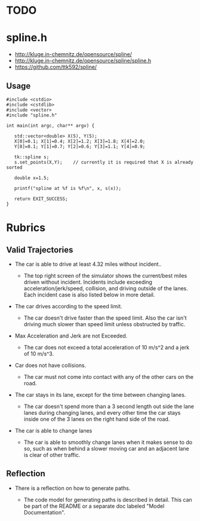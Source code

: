 
# TODO

# spline.h

- http://kluge.in-chemnitz.de/opensource/spline/
- http://kluge.in-chemnitz.de/opensource/spline/spline.h
- https://github.com/ttk592/spline/

## Usage
```
#include <cstdio>
#include <cstdlib>
#include <vector>
#include "spline.h"

int main(int argc, char** argv) {

   std::vector<double> X(5), Y(5);
   X[0]=0.1; X[1]=0.4; X[2]=1.2; X[3]=1.8; X[4]=2.0;
   Y[0]=0.1; Y[1]=0.7; Y[2]=0.6; Y[3]=1.1; Y[4]=0.9;

   tk::spline s;
   s.set_points(X,Y);    // currently it is required that X is already sorted

   double x=1.5;

   printf("spline at %f is %f\n", x, s(x));

   return EXIT_SUCCESS;
}
```

# Rubrics

## Valid Trajectories

- The car is able to drive at least 4.32 miles without incident..

  - The top right screen of the simulator shows the current/best miles
    driven without incident. Incidents include exceeding
    acceleration/jerk/speed, collision, and driving outside of the
    lanes. Each incident case is also listed below in more detail.

- The car drives according to the speed limit.

  - The car doesn't drive faster than the speed limit. Also the car
    isn't driving much slower than speed limit unless obstructed by
    traffic.

- Max Acceleration and Jerk are not Exceeded.

  - The car does not exceed a total acceleration of 10 m/s^2 and a
    jerk of 10 m/s^3.

- Car does not have collisions.

  - The car must not come into contact with any of the other cars on
    the road.

- The car stays in its lane, except for the time between changing lanes.

  - The car doesn't spend more than a 3 second length out side the
    lane lanes during changing lanes, and every other time the car
    stays inside one of the 3 lanes on the right hand side of the
    road.

- The car is able to change lanes

  - The car is able to smoothly change lanes when it makes sense to do
    so, such as when behind a slower moving car and an adjacent lane
    is clear of other traffic.


## Reflection

- There is a reflection on how to generate paths.

  - The code model for generating paths is described in detail. This
    can be part of the README or a separate doc labeled "Model
    Documentation".
